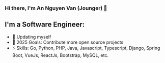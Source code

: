 ### Hi there, I'm An Nguyen Van (Jounger) 👋

<!--
**jounger/jounger** is a ✨ _special_ ✨ repository because its `README.md` (this file) appears on your GitHub profile.
-->

## I'm a Software Engineer:

- 🌱 Updating myself
- 🥅 2025 Goals: Contribute more open source projects
- ⚡ Skills: Go, Python, PHP, Java, Javascript, Typescript, Django, Spring Boot, VueJs, ReactJs, Bootstrap, MySQL, etc.
